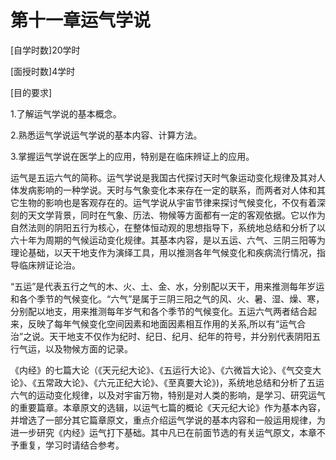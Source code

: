 # 第十一章运气学说

[自学时数]20学时

[面授时数]4学时

[目的要求]

1.了解运气学说的基本概念。

2.熟悉运气学说运气学说的基本内容、计算方法。

3.掌握运气学说在医学上的应用，特别是在临床辨证上的应用。

运气是五运六气的简称。运气学说是我国古代探讨天时气象运动变化规律及其对人体发病影响的一种学说。天时与气象变化本来存在一定的联系，而两者对人体和其它生物的影响也是客观存在的。运气学说从宇宙节律来探讨气候变化，不仅有着深刻的天文学背景，同时在气象、历法、物候等方面都有一定的客观依据。它以作为自然法则的阴阳五行为核心，在整体恒动观的思想指导下，系统地总结和分析了以六十年为周期的气候运动变化规律。其基本内容，是以五运、六气、三阴三阳等为理论基础，以天干地支作为演绎工具，用以推测各年气候变化和疾病流行情况，指导临床辨证论治。

“五运”是代表五行之气的木、火、土、金、水，分别配以天干，用来推测每年岁运和各个季节的气候变化。“六气”是属于三阴三阳之气的风、火、暑、湿、燥、寒，分别配以地支，用来推测每年岁气和各个季节的气候变化。五运六气两者结合起来，反映了每年气候变化空间因素和地面因素相互作用的关系,所以有“运气合治”之说。天干地支不仅作为纪时、纪日、纪月、纪年的符号，并分别代表阴阳五行气运，以及物候方面的记录。

《内经》的七篇大论（《天元纪大论》、《五运行大论》、《六微旨大论》、《气交变大论》、《五常政大论》、《六元正纪大论》、《至真要大论》)，系统地总结和分析了五运六气的运动变化规律，以及对宇宙万物，特别是对人类的影响，是学习、研究运气的重要篇章。本章原文的选辑，以运气七篇的概论《天元纪大论》作为基本內容，并增选了一部分其它篇章原文，重点介绍运气学说的基本内容和一般运用规律，为进一步研究《内经》运气打下基础。其中凡已在前面节选的有关运气原文，本章不予重复，学习时请结合参考。

